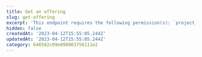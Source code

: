 ```yaml
---
title: Get an offering
slug: get-offering
excerpt: 'This endpoint requires the following permission(s): `project_configuration:offerings:read`.'
hidden: false
createdAt: '2023-04-12T15:55:05.244Z'
updatedAt: '2023-04-12T15:55:05.244Z'
category: 646582c09e898903756111e2
---
```

